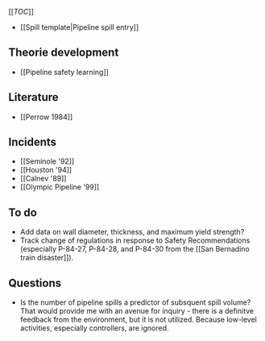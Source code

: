 [[_TOC_]]
* [[Spill template|Pipeline spill entry]]

## Theorie development
* [[Pipeline safety learning]]

## Literature
* [[Perrow 1984]]

## Incidents
* [[Seminole '92]]
* [[Houston '94]]
* [[Calnev '89]]
* [[Olympic Pipeline '99]]

## To do
* Add data on wall diameter, thickness, and maximum yield strength?
* Track change of regulations in response to Safety Recommendations (especially  P-84-27, P-84-28, and P-84-30 from the [[San Bernadino train disaster]]).

## Questions

* Is the number of pipeline spills a predictor of subsquent spill volume? That would provide me with an avenue for inquiry - there is a definitve feedback from the environment, but it is not utilized. Because low-level activities, especially controllers, are ignored.